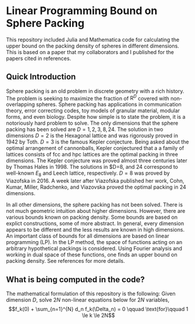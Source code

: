 # Linear Programming Bound on Sphere Packing 
This repository included Julia and Mathematica code for calculating the upper bound on the packing density of spheres in different dimensions. This is based on a paper that my collaborators and I published for the papers cited in references.

## Quick Introduction
Sphere packing is an old problem in discrete geometry with a rich history. The problem is seeking to maximize the fraction of $\mathrm{R}^{D}$ covered with non-overlapping spheres. Sphere packing has applications in communication theory, error correcting codes, toy models of granular material, modular forms, and even biology. Despite how simple is to state the problem, it is a notoriously hard problem to solve. The only dimensions that the sphere packing has been solved are $D=1,2,3,8,24$. The solution in two dimensions $D=2$ is the Hexagonal lattice and was rigorously proved in 1942 by Toth. $D=3$ is the famous Kepler conjecture. Being asked about the optimal arrangement of cannonballs, Kepler conjectured that a a family of lattices consists of fcc and hpc lattices are the optimal packing in three dimensions. The Kepler conjecture was proved almost three centuries later by Thomas Hales in 1998. The solutions in $D=8, and $24$ correspond to well-known $E_8$ and Leech lattice, respectively. $D=8$ was proved by Viazofska in 2016. A week later after Viazofska published her work,  Cohn, Kumar, Miller, Radchenko, and Viazovska proved the optimal packing in 24 dimensions.

In all other dimensions, the sphere packing has not been solved. There is not much geometric intuition about higher dimensions. However, there are various bounds known on packing density. Some bounds are based on explict constructions, some of more abstract. In general, every dimension appears to be different and the less results are known in high dimensions. An important class of bounds for all dimensions are based on linear programming (LP). In the LP method, the space of functions acting on an arbitrary hypothetical packings is considered.  Using Fourier analysis and working in dual space of these functions, one finds an upper bound on packing density. See references for more details.

## What is being computed in the code?

The mathematical formulation of this repository is the following: Given dimension $D$, solve $2N$ non-linear equations below for $2N$ variables,
$$f_k(0) + \sum_{n=1}^{N} d_n f_k(\Delta_n) = 0 \qquad \text{for}\qquad 1 \le k \le 2N$$











